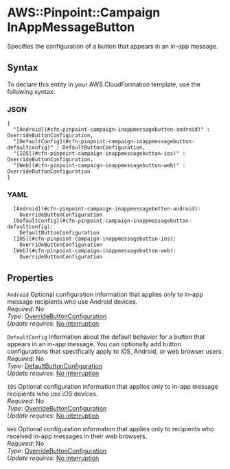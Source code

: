 # AWS::Pinpoint::Campaign InAppMessageButton<a name="aws-properties-pinpoint-campaign-inappmessagebutton"></a>

Specifies the configuration of a button that appears in an in\-app message\.

## Syntax<a name="aws-properties-pinpoint-campaign-inappmessagebutton-syntax"></a>

To declare this entity in your AWS CloudFormation template, use the following syntax:

### JSON<a name="aws-properties-pinpoint-campaign-inappmessagebutton-syntax.json"></a>

```
{
  "[Android](#cfn-pinpoint-campaign-inappmessagebutton-android)" : OverrideButtonConfiguration,
  "[DefaultConfig](#cfn-pinpoint-campaign-inappmessagebutton-defaultconfig)" : DefaultButtonConfiguration,
  "[IOS](#cfn-pinpoint-campaign-inappmessagebutton-ios)" : OverrideButtonConfiguration,
  "[Web](#cfn-pinpoint-campaign-inappmessagebutton-web)" : OverrideButtonConfiguration
}
```

### YAML<a name="aws-properties-pinpoint-campaign-inappmessagebutton-syntax.yaml"></a>

```
  [Android](#cfn-pinpoint-campaign-inappmessagebutton-android): 
    OverrideButtonConfiguration
  [DefaultConfig](#cfn-pinpoint-campaign-inappmessagebutton-defaultconfig): 
    DefaultButtonConfiguration
  [IOS](#cfn-pinpoint-campaign-inappmessagebutton-ios): 
    OverrideButtonConfiguration
  [Web](#cfn-pinpoint-campaign-inappmessagebutton-web): 
    OverrideButtonConfiguration
```

## Properties<a name="aws-properties-pinpoint-campaign-inappmessagebutton-properties"></a>

`Android`  <a name="cfn-pinpoint-campaign-inappmessagebutton-android"></a>
Optional configuration information that applies only to in\-app message recipients who use Android devices\.  
*Required*: No  
*Type*: [OverrideButtonConfiguration](aws-properties-pinpoint-campaign-overridebuttonconfiguration.md)  
*Update requires*: [No interruption](https://docs.aws.amazon.com/AWSCloudFormation/latest/UserGuide/using-cfn-updating-stacks-update-behaviors.html#update-no-interrupt)

`DefaultConfig`  <a name="cfn-pinpoint-campaign-inappmessagebutton-defaultconfig"></a>
Information about the default behavior for a button that appears in an in\-app message\. You can optionally add button configurations that specifically apply to iOS, Android, or web browser users\.  
*Required*: No  
*Type*: [DefaultButtonConfiguration](aws-properties-pinpoint-campaign-defaultbuttonconfiguration.md)  
*Update requires*: [No interruption](https://docs.aws.amazon.com/AWSCloudFormation/latest/UserGuide/using-cfn-updating-stacks-update-behaviors.html#update-no-interrupt)

`IOS`  <a name="cfn-pinpoint-campaign-inappmessagebutton-ios"></a>
Optional configuration information that applies only to in\-app message recipients who use iOS devices\.  
*Required*: No  
*Type*: [OverrideButtonConfiguration](aws-properties-pinpoint-campaign-overridebuttonconfiguration.md)  
*Update requires*: [No interruption](https://docs.aws.amazon.com/AWSCloudFormation/latest/UserGuide/using-cfn-updating-stacks-update-behaviors.html#update-no-interrupt)

`Web`  <a name="cfn-pinpoint-campaign-inappmessagebutton-web"></a>
Optional configuration information that applies only to recipients who received in\-app messages in their web browsers\.  
*Required*: No  
*Type*: [OverrideButtonConfiguration](aws-properties-pinpoint-campaign-overridebuttonconfiguration.md)  
*Update requires*: [No interruption](https://docs.aws.amazon.com/AWSCloudFormation/latest/UserGuide/using-cfn-updating-stacks-update-behaviors.html#update-no-interrupt)